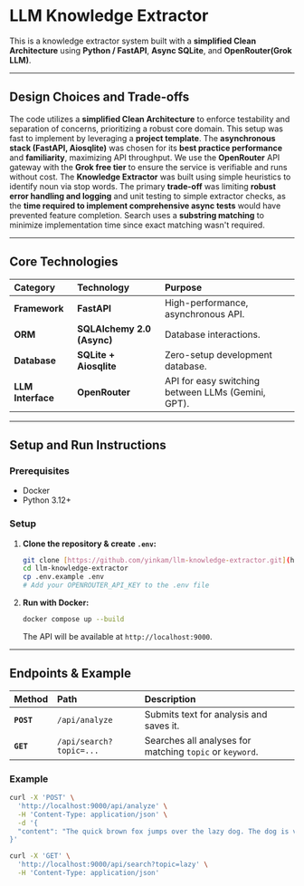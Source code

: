 # LLM Knowledge Extractor

This is a knowledge extractor system built with a **simplified Clean Architecture** using **Python / FastAPI**, **Async SQLite**, and **OpenRouter(Grok LLM)**.

---

## Design Choices and Trade-offs

The code utilizes a **simplified Clean Architecture** to enforce testability and separation of concerns, prioritizing a robust core domain. This setup was fast to implement by leveraging a **project template**. The **asynchronous stack (FastAPI, Aiosqlite)** was chosen for its **best practice performance** and **familiarity**, maximizing API throughput. We use the **OpenRouter** API gateway with the **Grok free tier** to ensure the service is verifiable and runs without cost. The **Knowledge Extractor** was built using simple heuristics to identify noun via stop words. The primary **trade-off** was limiting **robust error handling and logging** and unit testing to simple extractor checks, as the **time required to implement comprehensive async tests** would have prevented feature completion. Search uses a **substring matching** to minimize implementation time since exact matching wasn't required.

---

## Core Technologies

| Category | Technology | Purpose |
| :--- | :--- | :--- |
| **Framework** | **FastAPI** | High-performance, asynchronous API. |
| **ORM** | **SQLAlchemy 2.0 (Async)** | Database interactions. |
| **Database** | **SQLite + Aiosqlite** | Zero-setup development database. |
| **LLM Interface** | **OpenRouter** | API for easy switching between LLMs (Gemini, GPT). |

---

## Setup and Run Instructions

### Prerequisites

-   Docker
-   Python 3.12+

### Setup

1.  **Clone the repository & create `.env`:**
    ```bash
    git clone [https://github.com/yinkam/llm-knowledge-extractor.git](https://github.com/yinkam/llm-knowledge-extractor.git)
    cd llm-knowledge-extractor
    cp .env.example .env
    # Add your OPENROUTER_API_KEY to the .env file
    ```

2.  **Run with Docker:**
    ```bash
    docker compose up --build
    ```
    The API will be available at `http://localhost:9000`.

---

## Endpoints & Example

| Method | Path | Description |
| :--- | :--- | :--- |
| **`POST`** | `/api/analyze` | Submits text for analysis and saves it. |
| **`GET`** | `/api/search?topic=...` | Searches all analyses for matching `topic` or `keyword`. |

### Example

```bash
curl -X 'POST' \
  'http://localhost:9000/api/analyze' \
  -H 'Content-Type: application/json' \
  -d '{
  "content": "The quick brown fox jumps over the lazy dog. The dog is very lazy."
}'
```

```bash
curl -X 'GET' \
  'http://localhost:9000/api/search?topic=lazy' \
  -H 'Content-Type: application/json'
```